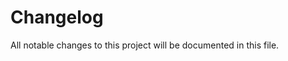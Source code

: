 # Changelog

All notable changes to this project will be documented in this file.

<!-- generated by git-cliff -->


<!-- Links generated by Changelog.jl -->

